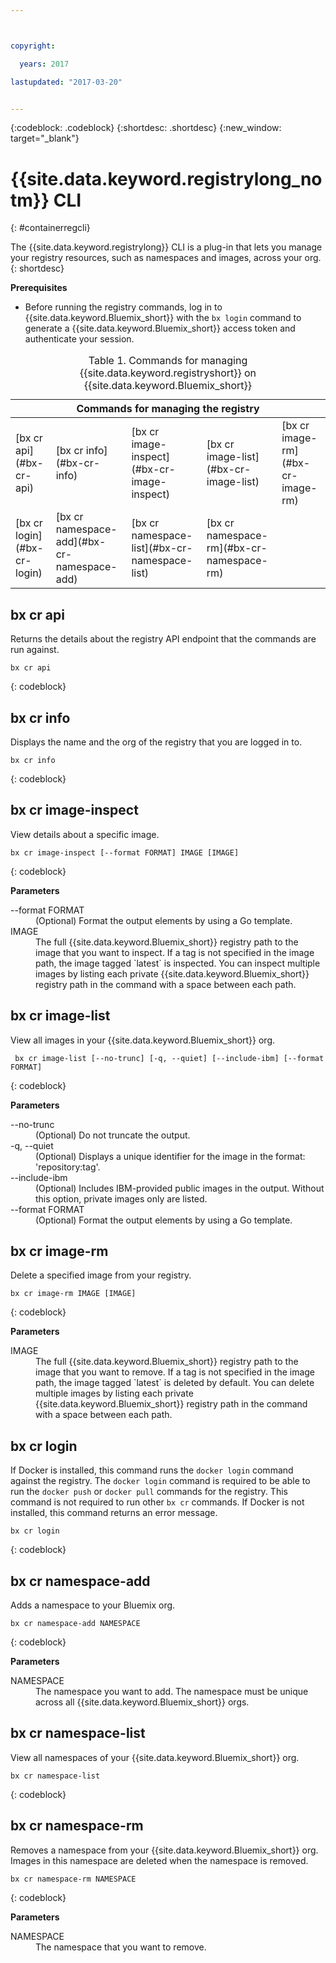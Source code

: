 ```yaml
---



copyright:

  years: 2017

lastupdated: "2017-03-20"


---
```


{:codeblock: .codeblock}
{:shortdesc: .shortdesc}
{:new_window: target="_blank"}

# {{site.data.keyword.registrylong_notm}} CLI
{: #containerregcli}

The {{site.data.keyword.registrylong}} CLI is a plug-in that lets you manage your registry resources, such as namespaces and images, across your org.
{: shortdesc}

**Prerequisites**
* Before running the registry commands, log in to {{site.data.keyword.Bluemix_short}}
 with the `bx login` command to generate a {{site.data.keyword.Bluemix_short}}
 access token and authenticate your session.

<table summary="Manage your Containers Registry">
<caption>Table 1. Commands for managing {{site.data.keyword.registryshort}} on {{site.data.keyword.Bluemix_short}}
</caption>
 <thead>
 <th colspan="5">Commands for managing the registry</th>
 </thead>
 <tbody>
 <tr>
 <td>[bx cr api](#bx-cr-api)</td>
 <td>[bx cr info](#bx-cr-info)</td>
 <td>[bx cr image-inspect](#bx-cr-image-inspect)</td>
 <td>[bx cr image-list](#bx-cr-image-list)</td>
 <td>[bx cr image-rm](#bx-cr-image-rm)</td>
 </tr>
 <tr>
 <td>[bx cr login](#bx-cr-login)</td>
 <td>[bx cr namespace-add](#bx-cr-namespace-add)</td>
 <td>[bx cr namespace-list](#bx-cr-namespace-list)</td>
 <td>[bx cr namespace-rm](#bx-cr-namespace-rm)</td>
 </tr></tbody></table>


## bx cr api
Returns the details about the registry API endpoint that the commands are run against.

```
bx cr api
```
{: codeblock}


## bx cr info
Displays the name and the org of the registry that you are logged in to.

```
bx cr info
```
{: codeblock}


## bx cr image-inspect
View details about a specific image.

```
bx cr image-inspect [--format FORMAT] IMAGE [IMAGE]
```
{: codeblock}

**Parameters**
<dl>
<dt>--format FORMAT</dt>
<dd>(Optional) Format the output elements by using a Go template.</dd>
<dt>IMAGE</dt>
<dd>The full {{site.data.keyword.Bluemix_short}} registry path to the image that you want to inspect. If a tag is not specified in the image path, the image tagged `latest` is inspected. You can inspect multiple images by listing each private {{site.data.keyword.Bluemix_short}} registry path in the command with a space between each path.</dd>
</dl>


## bx cr image-list
View all images in your {{site.data.keyword.Bluemix_short}} org.

```
 bx cr image-list [--no-trunc] [-q, --quiet] [--include-ibm] [--format FORMAT]
```
{: codeblock}

**Parameters**
<dl>
<dt>--no-trunc</dt>
<dd>(Optional) Do not truncate the output.</dd>
<dt>-q, --quiet</dt>
<dd>(Optional) Displays a unique identifier for the image in the format: 'repository:tag'.</dd>
<dt>--include-ibm</dt>
<dd>(Optional) Includes IBM-provided public images in the output. Without this option, private images only are listed.</dd>
<dt>--format FORMAT</dt>
<dd>(Optional) Format the output elements by using a Go template.</dd>
</dl>


## bx cr image-rm
Delete a specified image from your registry.

```
bx cr image-rm IMAGE [IMAGE]
```
{: codeblock}

**Parameters**
<dl>
<dt>IMAGE</dt>
<dd>The full {{site.data.keyword.Bluemix_short}} registry path to the image that you want to remove. If a tag is not specified in the image path, the image tagged `latest` is deleted by default. You can delete multiple images by listing each private {{site.data.keyword.Bluemix_short}} registry path in the command with a space between each path.</dd>
</dl>


## bx cr login
If Docker is installed, this command runs the `docker login` command against the registry. The `docker login` command is required to be able to run the `docker push` or `docker pull` commands for the registry. This command is not required to run other `bx cr` commands. If Docker is not installed, this command returns an error message.

```
bx cr login
```
{: codeblock}


## bx cr namespace-add
Adds a namespace to your Bluemix org. 

```
bx cr namespace-add NAMESPACE
```
{: codeblock}

**Parameters**
<dl>
<dt>NAMESPACE</dt>
<dd>The namespace you want to add. The namespace must be unique across all {{site.data.keyword.Bluemix_short}} orgs.</dd>
</dl>


## bx cr namespace-list
View all namespaces of your {{site.data.keyword.Bluemix_short}} org.

```
bx cr namespace-list
```
{: codeblock}


## bx cr namespace-rm
Removes a namespace from your {{site.data.keyword.Bluemix_short}}  org. Images in this namespace are deleted when the namespace is removed.

```
bx cr namespace-rm NAMESPACE
```
{: codeblock}

**Parameters**
<dl>
<dt>NAMESPACE</dt>
<dd>The namespace that you want to remove.</dd>
</dl>
